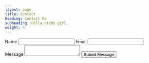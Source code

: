 ```yaml
---
layout: page
title: Contact
heading: Contact Me
subheading: Holla atcho girl.
weight: 4
---
```


<form action="https://getsimpleform.com/messages?form_api_token=83c40eb5dd82c054717f96436857d083" method="post">
  <!-- the redirect_to is optional, the form will redirect to the referrer on submission -->
  <input type='hidden' name='redirect_to' value='http://localhost:3000/contact-thanks.html' />
  <!-- all your input fields here.... -->
  <label for='Name'>Name</label>
  <input type='text' name='Name'/>
  <label for='Email'>Email</label>
  <input type='email' name='Email' />
  <label for='Message'>Message</label>
  <textarea name='Message'></textarea>
  <button class="-blue" type='submit' value='Submit Message'>Submit Message</button>
</form>
